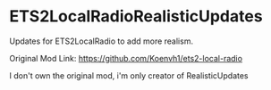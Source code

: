 # ETS2LocalRadioRealisticUpdates
Updates for ETS2LocalRadio to add more realism. 


Original Mod Link: https://github.com/Koenvh1/ets2-local-radio

I don't own the original mod, i'm only creator of RealisticUpdates 

